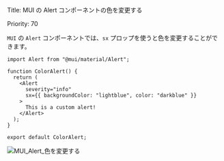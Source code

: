 Title: MUI の Alert コンポーネントの色を変更する

Priority: 70  

`MUI` の `Alert` コンポーネントでは、`sx` プロップを使うと色を変更することができます。  

```tsx
import Alert from "@mui/material/Alert";

function ColorAlert() {
  return (
    <Alert
      severity="info"
      sx={{ backgroundColor: "lightblue", color: "darkblue" }}
    >
      This is a custom alert!
    </Alert>
  );
}

export default ColorAlert;
```

![MUI_Alert_色を変更する](https://github.com/user-attachments/assets/028ebdbf-33b6-408a-93ce-28091fb929d0)
